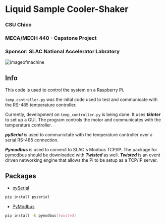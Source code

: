 # Liquid Sample Cooler-Shaker


### CSU Chico
### MECA/MECH 440 - Capstone Project
### Sponsor: SLAC National Accelerator Labratory
![imageofmachine](https://user-images.githubusercontent.com/31226424/110340390-0cd9ce00-7fde-11eb-8746-3745831877fd.jpg)

## Info
This code is used to control the system on a Raspberry Pi.

`temp_controller.py` was the inital code used to test and communicate with the RS-485 temperature controller.


Currently, development on `temp_controller.py` is being done. It uses _**tkinter**_ to set up a GUI. The program controls the motor and communicates with the temperature controller.

_**pySerial**_ is used to communictate with the temperature controller over a serial RS-485 connection.

_**Pymodbus**_ is used to connect to SLAC's Modbus TCP/IP. The package for pymodbus should be downloaded with _**Twisted**_ as well. _**Twisted**_ is an event driven networking engine that allows the Pi to be setup as a TCP/IP server.

## Packages
- [pySerial](https://pypi.org/project/pyserial/)
```bash
pip install pyserial
```
- [PyModbus](https://pymodbus.readthedocs.io/en/latest/index.html)
```bash
pip install -U pymodbus[twisted]
```
